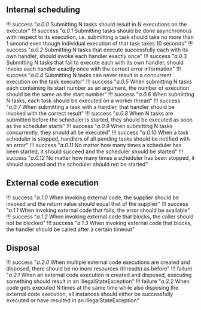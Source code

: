 ## Internal scheduling

!!! success "_a.0.0_ Submitting N tasks should result in N executions on the executor"
!!! success "_a.0.1_ Submitting tasks should be done asynchronous with respect to its execution, i.e. submitting a task should take no more than 1 second even though individual execution of that task takes 10 seconds"
!!! success "_a.0.2_ Submitting N tasks that execute successfully each with its own handler, should invoke each handler exactly once"
!!! success "_a.0.3_ Submitting N tasks that fail to execute each with its own handler, should invoke each handler exactly once with the correct error information"
!!! success "_a.0.4_ Submitting N tasks can never result in a concurrent execution on the task executor"
!!! success "_a.0.5_ When submitting N tasks each containing its start number as an argument, the number of execution should be the same as the start number"
!!! success "_a.0.6_ When submitting N tasks, each task should be executed on a worker thread"
!!! success "_a.0.7_ When submitting a task with a handler, that handler should be invoked with the correct result"
!!! success "_a.0.8_ When N tasks are submitted before the scheduler is started, they should be executed as soon as the scheduler starts"
!!! success "_a.0.9_ When submitting N tasks concurrently, they should all be executed"
!!! success "_a.0.10_ When a task scheduler is stopped, handlers of all pending tasks should be notified with an error"
!!! success "_a.0.11_ No matter how many times a scheduler has been started, it should succeed and the scheduler should be started"
!!! success "_a.0.12_ No matter how many times a scheduler has been stopped, it should succeed and the scheduler should not be started"

## External code execution

!!! success "_a.1.0_ When invoking external code, the supplier should be invoked and the return value should equal that of the supplier"
!!! success "_a.1.1_ When invoking external code that fails, the error should be available"
!!! success "_a.1.2_ When invoking external code that blocks, the caller should not be blocked"
!!! success "_a.1.3_ When invoking external code that blocks, the handler should be called after a certain timeout"

## Disposal

!!! success "_a.2.0_ When multiple external code executions are created and disposed, there should be no more resources (threads) as before"
!!! failure "_a.2.1_ When an external code execution is created and disposed, executing something should result in an IllegalStateException"
!!! failure "_a.2.2_ When code gets executed N times at the same time while also disposing the external code execution, all instances should either be successfully executed or have resulted in an IllegalStateException"

